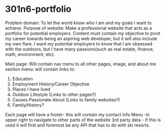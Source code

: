 # 301n6-portfolio
Problem domain:
To let the world know who I am and my goals I want to achieve.
Purpose of website: Make a professional website that acts as a portfolio for potential employers. Content must contain my objective to pivot my career towards being an aspiring web developer, but it will also include my own flare. I want my potential employers to know that I am obsessed with the outdoors, but I have many passions(such as real estate, finance, math, environment, etc).

Main page: Will contain nav menu to all other pages, image, and about me section
menu: will contain links to:
1) Education
2) Employment History/Career Objective
3) Places I have lived
4) Outdoor Lifestyle (Links to other pages?)
5) Causes Passionate About (Links to family websites?)
6) Family/History?

Each page will have a footer- this will contain my contact info
Menu -in upper right to navigate to other parts of the website
3rd party data - if this is used it will first and foremost be any API that has to do with ski resorts.
